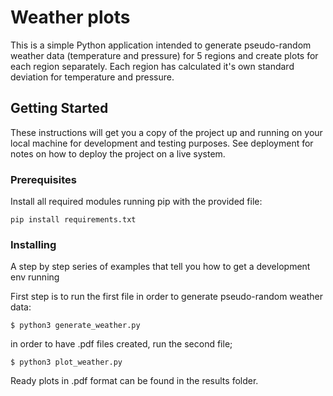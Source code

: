 # Weather plots

This is a simple Python application intended to generate pseudo-random weather data (temperature and pressure) for 5 regions and create plots for each region separately. Each region has calculated it's own standard deviation for temperature and pressure.

## Getting Started

These instructions will get you a copy of the project up and running on your local machine for development and testing purposes. See deployment for notes on how to deploy the project on a live system.

### Prerequisites

Install all required modules running pip with the provided file:

```
pip install requirements.txt
```

### Installing

A step by step series of examples that tell you how to get a development env running

First step is to run the first file in order to generate pseudo-random weather data:

```
$ python3 generate_weather.py 
```

in order to have .pdf files created, run the second file;

```
$ python3 plot_weather.py
```

Ready plots in .pdf format can be found in the results folder.